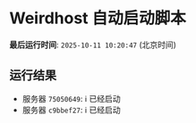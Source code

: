 # Weirdhost 自动启动脚本

**最后运行时间**: `2025-10-11 10:20:47` (北京时间)

## 运行结果

- 服务器 `75050649`: ℹ️ 已经启动
- 服务器 `c9bbef27`: ℹ️ 已经启动
